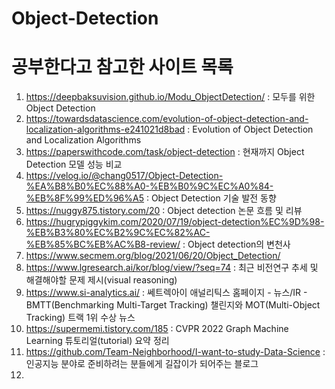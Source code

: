 # Object-Detection

# 공부한다고 참고한 사이트 목록
1. https://deepbaksuvision.github.io/Modu_ObjectDetection/ : 모두를 위한 Object Detection
1. https://towardsdatascience.com/evolution-of-object-detection-and-localization-algorithms-e241021d8bad : Evolution of Object Detection and Localization Algorithms
1. https://paperswithcode.com/task/object-detection : 현재까지 Object Detection 모델 성능 비교
1. https://velog.io/@chang0517/Object-Detection-%EA%B8%B0%EC%88%A0-%EB%B0%9C%EC%A0%84-%EB%8F%99%ED%96%A5 : Object Detection 기술 발전 동향
1. https://nuggy875.tistory.com/20 : Object detection 논문 흐름 및 리뷰
1. https://hugrypiggykim.com/2020/07/19/object-detection%EC%9D%98-%EB%B3%80%EC%B2%9C%EC%82%AC-%EB%85%BC%EB%AC%B8-review/ : Object detection의 변천사
1. https://www.secmem.org/blog/2021/06/20/Object_Detection/
1. https://www.lgresearch.ai/kor/blog/view/?seq=74 : 최근 비전연구 추세 및 해결해야할 문제 제시(visual reasoning)
1. https://www.si-analytics.ai/ : 쎄트렉아이 애널리틱스 홈페이지 - 뉴스/IR - BMTT(Benchmarking Multi-Target Tracking) 챌린지와 MOT(Multi-Object Tracking) 트랙 1위 수상 뉴스
1. https://supermemi.tistory.com/185 : CVPR 2022 Graph Machine Learning 튜토리얼(tutorial) 요약 정리
1. https://github.com/Team-Neighborhood/I-want-to-study-Data-Science : 인공지능 분야로 준비하려는 분들에게 길잡이가 되어주는 블로그
1. 
